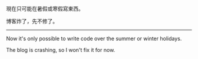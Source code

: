 現在只可能在暑假或寒假寫東西。

博客炸了，先不修了。

---

Now it's only possible to write code over the summer or winter holidays.

The blog is crashing, so I won't fix it for now.
